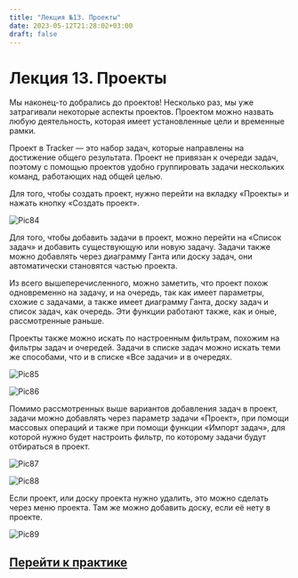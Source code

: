 ```yaml
---
title: "Лекция №13. Проекты"
date: 2023-05-12T21:28:02+03:00
draft: false
---
```

# **Лекция 13. Проекты**

Мы наконец-то добрались до проектов! Несколько раз, мы уже затрагивали некоторые аспекты проектов. Проектом можно назвать любую деятельность, которая имеет установленные цели и временные рамки.

Проект в Tracker — это набор задач, которые направлены на достижение общего результата. Проект не привязан к очереди задач, поэтому с помощью проектов удобно группировать задачи нескольких команд, работающих над общей целью.

Для того, чтобы создать проект, нужно перейти на вкладку «Проекты» и нажать кнопку «Создать проект».

![Pic84](/Picture_84.png)

Для того, чтобы добавить задачи в проект, можно перейти на «Список задач» и добавить существующую или новую задачу. Задачи также можно добавлять через диаграмму Ганта или доску задач, они автоматически становятся частью проекта.

Из всего вышеперечисленного, можно заметить, что проект похож одновременно на задачу, и на очередь, так как имеет параметры, схожие с задачами, а также имеет диаграмму Ганта, доску задач и список задач, как очередь. Эти функции работают также, как и оные, рассмотренные раньше.

Проекты также можно искать по настроенным фильтрам, похожим на фильтры задач и очередей. Задачи в списке задач можно искать теми же способами, что и в списке «Все задачи» и в очередях.

 ![Pic85](/Picture_85.png)

 ![Pic86](/Picture_86.png)

Помимо рассмотренных выше вариантов добавления задач в проект, задачи можно добавлять через параметр задачи «Проект», при помощи массовых операций и также при помощи функции «Импорт задач», для которой нужно будет настроить фильтр, по которому задачи будут отбираться в проект.

 ![Pic87](/Picture_87.png)

 ![Pic88](/Picture_88.png)

Если проект, или доску проекта нужно удалить, это можно сделать через меню проекта. Там же можно добавить доску, если её нету в проекте.

![Pic89](/Picture_89.png)

## [Перейти к практике](/практики/практика_7/)
